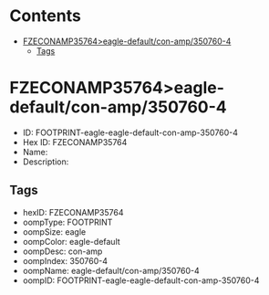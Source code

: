 



Contents
========

* [FZECONAMP35764>eagle-default/con-amp/350760-4](#fzeconamp35764eagle-defaultcon-amp350760-4)
	* [Tags](#tags)

# FZECONAMP35764>eagle-default/con-amp/350760-4

- ID: FOOTPRINT-eagle-eagle-default-con-amp-350760-4
- Hex ID: FZECONAMP35764
- Name: 
- Description: 

## Tags

- hexID: FZECONAMP35764
- oompType: FOOTPRINT
- oompSize: eagle
- oompColor: eagle-default
- oompDesc: con-amp
- oompIndex: 350760-4
- oompName: eagle-default/con-amp/350760-4
- oompID: FOOTPRINT-eagle-eagle-default-con-amp-350760-4
